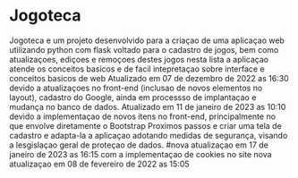 # Jogoteca
Jogoteca e um projeto desenvolvido para a criaçao de uma aplicaçao web utilizando python com flask voltado para o cadastro de jogos, bem como atualizaçoes, ediçoes e remoçoes destes jogos nesta lista
a aplicaçao atende os conceitos basicos e de facil intepretaçao sobre interface e conceitos basicos de web
Atualizado em 07 de dezembro de 2022 as 16:30 devido a atualizaçoes no front-end (inclusao de novos elementos no layout), cadastro do Google, ainda em processso de implantaçao e mudança no banco de dados.
Atualizado em 11 de janeiro de 2023 as 10:10 devido a implementaçao de novos itens no front-end, principalmente no que envolve diretamente o Bootstrap
Proximos passos e criar uma tela de cadastro e adapta-la a aplicaçao adotando medidas de segurança, visando a lesgislaçao geral de proteçao de dados.
#nova atualizaçao em 17 de janeiro de 2023 as 16:15 com a implementaçao de cookies no site
nova atualizaçao em 08 de fevereiro de 2022 as 15:05
